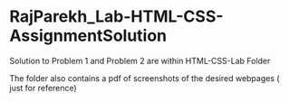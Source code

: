 # RajParekh_Lab-HTML-CSS-AssignmentSolution

Solution to Problem 1 and Problem 2 are within HTML-CSS-Lab Folder

The folder also contains a pdf of screenshots of the desired webpages ( just for reference)
